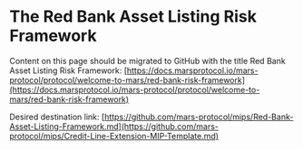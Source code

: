 # The Red Bank Asset Listing Risk Framework

Content on this page should be migrated to GitHub with the title Red Bank Asset Listing Risk Framework: [https://docs.marsprotocol.io/mars-protocol/protocol/welcome-to-mars/red-bank-risk-framework](https://docs.marsprotocol.io/mars-protocol/protocol/welcome-to-mars/red-bank-risk-framework)

Desired destination link: [https://github.com/mars-protocol/mips/Red-Bank-Asset-Listing-Framework.md](https://github.com/mars-protocol/mips/Credit-Line-Extension-MIP-Template.md)